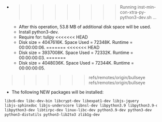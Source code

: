 * >>>>>>>>> Running inst-min-con-xtra-py-python3-dev.sh ...
  * After this operation, 53.8 MB of additional disk space will be used.
  * Install python3-dev.
  * Require for: tulipy
<<<<<<< HEAD
  * Disk size = 4047616K. Space Used = 72348K. Runtime = 00:00:00:06.
=======
<<<<<<< HEAD
  * Disk size = 3937008K. Space Used = 72332K. Runtime = 00:00:00:03.
=======
  * Disk size = 4048036K. Space Used = 72344K. Runtime = 00:00:00:05.
>>>>>>> refs/remotes/origin/bullseye
>>>>>>> refs/remotes/origin/bullseye
  * The following NEW packages will be installed:
  ```bash
libc6-dev libc-dev-bin libcrypt-dev libexpat1-dev libjs-jquery
libjs-sphinxdoc libjs-underscore libnsl-dev libpython3.9 libpython3.9-dev
libpython3-dev libtirpc-dev linux-libc-dev python3.9-dev python3-dev
python3-distutils python3-lib2to3 zlib1g-dev
  ```
